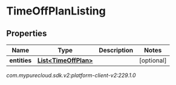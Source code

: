 # TimeOffPlanListing


## Properties

| Name | Type | Description | Notes |
| ------------ | ------------- | ------------- | ------------- |
| **entities** | [**List&lt;TimeOffPlan&gt;**](TimeOffPlan) |  |  [optional] |




_com.mypurecloud.sdk.v2:platform-client-v2:229.1.0_
